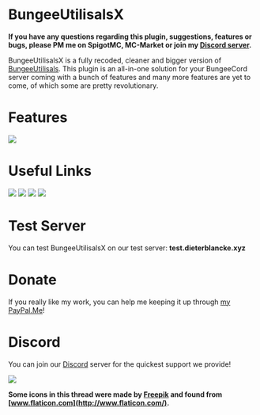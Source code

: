 # BungeeUtilisalsX

**If you have any questions regarding this plugin, suggestions, features or bugs, please PM me on SpigotMC, MC-Market or join my [Discord server](https://discord.dieterblancke.xyz/).**

BungeeUtilisalsX is a fully recoded, cleaner and bigger version of [BungeeUtilisals](https://www.spigotmc.org/resources/bungeeutilisals.7865/). This plugin is an all-in-one solution for your BungeeCord server coming with a bunch of features and many more features are yet to come, of which some are pretty revolutionary.

# Features
![](https://i.imgur.com/W0wxhWk.png)

# Useful Links

[![](https://i.imgur.com/4QxyURe.png)](https://discord.dieterblancke.xyz/)
[![](https://i.imgur.com/l7ys9OG.png)](https://docs.dieterblancke.xyz/BungeeUtilisalsX/)
[![](https://i.imgur.com/krx1GRR.png)](https://docs.dieterblancke.xyz/BungeeUtilisalsX/#/commands)
[![](https://i.imgur.com/oBrmVB8.png)](https://docs.dieterblancke.xyz/BungeeUtilisalsX/#/faq)

# Test Server
You can test BungeeUtilisalsX on our test server: **test.dieterblancke.xyz**

# Donate

If you really like my work, you can help me keeping it up through [my PayPal.Me](https://www.paypal.me/dbsoftware)!

# Discord
You can join our [Discord](https://discord.dieterblancke.xyz) server for the quickest support we provide!

![](https://bstats.org/signatures/bungeecord/BungeeUtilisalsX.svg)

**Some icons in this thread were made by [Freepik](https://www.freepik.com/home) and found from [www.flaticon.com](http://www.flaticon.com/).**